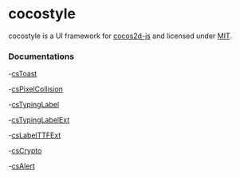 cocostyle
=========

cocostyle is a UI framework for [cocos2d-js](https://github.com/cocos2d/cocos2d-js) and licensed under [MIT](./LICENSE).

### Documentations

-[csToast](doc/csToast.md)

-[csPixelCollision](doc/csPixelCollision.md)

-[csTypingLabel](doc/csTypingLabel.md)

-[csTypingLabelExt](doc/csTypingLabelExt.md)

-[csLabelTTFExt](doc/csLabelTTFExt.md)

-[csCrypto](doc/csCrypto.md)

-[csAlert](doc/csAlert.md)
